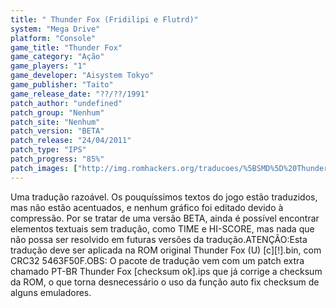 ```yaml
---
title: " Thunder Fox (Fridilipi e Flutrd)"
system: "Mega Drive"
platform: "Console"
game_title: "Thunder Fox"
game_category: "Ação"
game_players: "1"
game_developer: "Aisystem Tokyo"
game_publisher: "Taito"
game_release_date: "??/??/1991"
patch_author: "undefined"
patch_group: "Nenhum"
patch_site: "Nenhum"
patch_version: "BETA"
patch_release: "24/04/2011"
patch_type: "IPS"
patch_progress: "85%"
patch_images: ["http://img.romhackers.org/traducoes/%5BSMD%5D%20Thunder%20Fox%20-%20Fridilipi%20e%20Flutrd%20-%201.png","http://img.romhackers.org/traducoes/%5BSMD%5D%20Thunder%20Fox%20-%20Fridilipi%20e%20Flutrd%20-%202.png","http://img.romhackers.org/traducoes/%5BSMD%5D%20Thunder%20Fox%20-%20Fridilipi%20e%20Flutrd%20-%203.png"]
---
```

Uma tradução razoável. Os pouquíssimos textos do jogo estão traduzidos, mas não estão acentuados, e nenhum gráfico foi editado devido à compressão. Por se tratar de uma versão BETA, ainda é possível encontrar elementos textuais sem tradução, como TIME e HI-SCORE, mas nada que não possa ser resolvido em futuras versões da tradução.ATENÇÃO:Esta tradução deve ser aplicada na ROM original Thunder Fox (U) [c][!].bin, com CRC32 5463F50F.OBS: O pacote de tradução vem com um patch extra chamado PT-BR Thunder Fox [checksum ok].ips que já corrige a checksum da ROM, o que torna desnecessário o uso da função auto fix checksum de alguns emuladores.